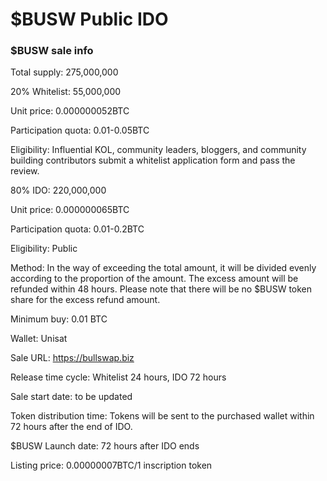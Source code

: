 # $BUSW Public IDO

### $BUSW sale info

Total supply: 275,000,000

20% Whitelist: 55,000,000

Unit price: 0.000000052BTC

Participation quota: 0.01-0.05BTC

Eligibility: Influential KOL, community leaders, bloggers, and community building contributors submit a whitelist application form and pass the review.

80% IDO: 220,000,000

Unit price: 0.000000065BTC

Participation quota: 0.01-0.2BTC

Eligibility: Public

Method: In the way of exceeding the total amount, it will be divided evenly according to the proportion of the amount. The excess amount will be refunded within 48 hours. Please note that there will be no $BUSW token share for the excess refund amount.

Minimum buy: 0.01 BTC

Wallet: Unisat&#x20;

Sale URL: https://bullswap.biz

Release time cycle: Whitelist 24 hours, IDO 72 hours

Sale start date: to be updated

Token distribution time: Tokens will be sent to the purchased wallet within 72 hours after the end of IDO.

$BUSW Launch date: 72 hours after IDO ends

Listing price: 0.00000007BTC/1 inscription token
